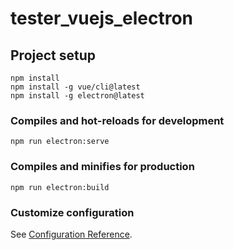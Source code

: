# tester_vuejs_electron

## Project setup
```
npm install
npm install -g vue/cli@latest
npm install -g electron@latest
```

### Compiles and hot-reloads for development
```
npm run electron:serve
```

### Compiles and minifies for production
```
npm run electron:build
```

### Customize configuration
See [Configuration Reference](https://cli.vuejs.org/config/).
